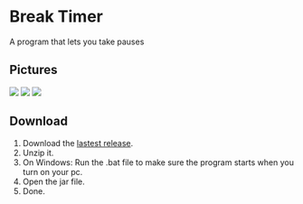 # Break Timer
A program that lets you take pauses

## Pictures
![](https://github.com/Rijk-van-Putten/java_break_timer/blob/master/pics/demo%201.jpg)
![](https://github.com/Rijk-van-Putten/java_break_timer/blob/master/pics/demo%202.jpg)
![](https://github.com/Rijk-van-Putten/java_break_timer/blob/master/pics/demo%203.jpg)

## Download
1. Download the [lastest release](https://github.com/Rijk-van-Putten/java_break_timer/blob/master/build/Break%20Timer%20Build%201.zip).
2. Unzip it.
3. On Windows: Run the .bat file to make sure the program starts when you turn on your pc.
4. Open the jar file.
5. Done.
